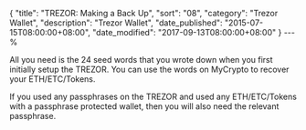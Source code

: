{
 "title": "TREZOR: Making a Back Up",
 "sort": "08",
 "category": "Trezor Wallet",
 "description": "Trezor Wallet",
 "date_published": "2015-07-15T08:00:00+08:00",
 "date_modified": "2017-09-13T08:00:00+08:00"
}
---%

All you need is the 24 seed words that you wrote down when you first initially setup the TREZOR. You can use the words on MyCrypto to recover your ETH/ETC/Tokens.

If you used any passphrases on the TREZOR and used any ETH/ETC/Tokens with a passphrase protected wallet, then you will also need the relevant passphrase.
